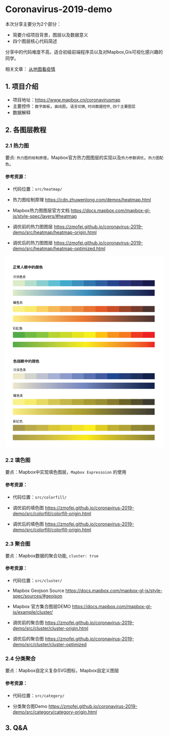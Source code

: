 # Coronavirus-2019-demo

本次分享主要分为2个部分：
* 简要介绍项目背景，图层以及数据意义
* 四个图层核心代码简述
  
分享中的代码难度不高，适合初级前端程序员以及对Mapbox,Gis可视化感兴趣的同学。

相关文章： [从地图看疫情](https://www.zhuwenlong.com/blog/article/5e5235cd502a71323370c652)

## 1. 项目介绍

* 项目地址：https://www.mapbox.cn/coronavirusmap
* 主要控件：`数字面板`，`曲线图`，`语言切换`, `时间数据控件`, `四个主要图层`
* 数据解释

## 2. 各图层教程

### 2.1 热力图

要点: `热力图的绘制原理`，Mapbox官方热力图图层的实现以及`热力参数调优`，`热力图配色`。

#### 参考资源：

* 代码位置：`src/heatmap/`

* 热力图绘制原理 https://cdn.zhuwenlong.com/demos/heatmap.html
* Mapbox热力图图层官方文档 https://docs.mapbox.com/mapbox-gl-js/style-spec/layers/#heatmap
  
* 调优前的热力图图层 https://zmofei.github.io/coronavirus-2019-demo/src/heatmap/heatmap-origin.html
* 调优后的热力图图层 https://zmofei.github.io/coronavirus-2019-demo/src/heatmap/heatmap-optimized.html

![](docs/color.jpg)

### 2.2 填色图

要点：Mapbox中实现填色图层，`Mapbox Expressoion` 的使用

#### 参考资源：

* 代码位置：`src/colorfill/`

* 调优前的填色图 https://zmofei.github.io/coronavirus-2019-demo/src/colorfill/colorfill-origin.html
* 调优后的填色图 https://zmofei.github.io/coronavirus-2019-demo/src/colorfill/colorfill-origin.html

### 2.3 聚合图

要点：Mapbox数据的聚合功能, `cluster: true`

#### 参考资源：

* 代码位置：`src/cluster/`

* Mapbox Geojson Source https://docs.mapbox.com/mapbox-gl-js/style-spec/sources/#geojson
* Mapbox 官方集合图层DEMO https://docs.mapbox.com/mapbox-gl-js/example/cluster/


* 调优前的聚合图 https://zmofei.github.io/coronavirus-2019-demo/src/cluster/cluster-origin.html
* 调优后的聚合图  https://zmofei.github.io/coronavirus-2019-demo/src/cluster/cluster-optimized


### 2.4 分类聚合

要点：Mapbox自定义复杂SVG图标，Mapbox自定义图层

#### 参考资源：

* 代码位置：`src/category/`

* 分类聚合图Demo  https://zmofei.github.io/coronavirus-2019-demo/src/category/category-origin.html

## 3. Q&A
